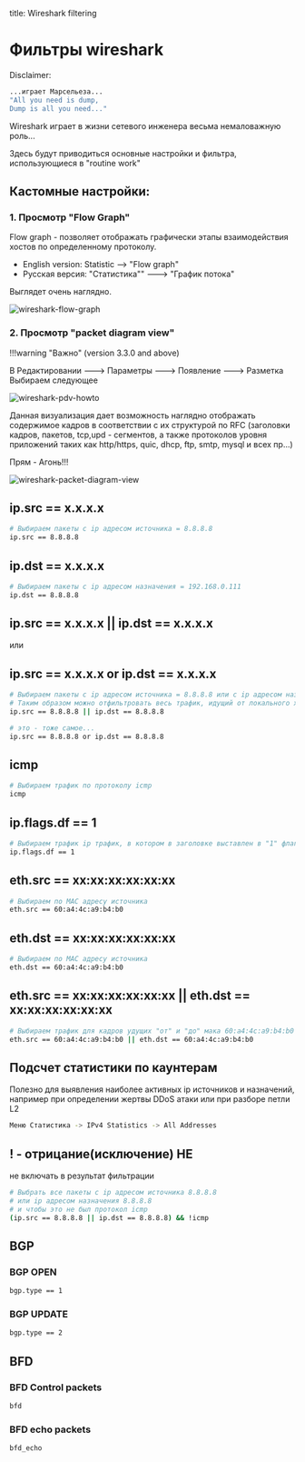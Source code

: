 title: Wireshark filtering

# Фильтры wireshark
Disclaimer:
```bash
...играет Марсельеза...
"All you need is dump, 
Dump is all you need..."
```

Wireshark играет в жизни сетевого инженера весьма немаловажную роль...

Здесь будут приводиться основные настройки и  фильтра, использующиеся в "routine work"

## Кастомные настройки:

### 1. Просмотр "Flow Graph"
Flow graph - позволяет отображать графически этапы взаимодействия хостов по определенному протоколу.

- English version: Statistic --> "Flow graph"
- Русская версия: "Статистика"" ---> "График потока"

Выглядет очень наглядно.

![wireshark-flow-graph](../img/wireshark-flow-graph.jpg)

### 2. Просмотр "packet diagram view"


!!!warning "Важно"
            (version 3.3.0 and above) 

В Редактировании ---> Параметры ---> Появление ---> Разметка
Выбираем следующее 

![wireshark-pdv-howto](../img/wireshark-pdv-howto.jpg)

Данная визуализация дает возможность наглядно отображать содержимое кадров в соответствии с их структурой по RFC
(заголовки кадров, пакетов, tcp,upd - сегментов, а также протоколов уровня приложений таких как http/https, quic, dhcp, ftp, smtp, mysql и всех пр...)

Прям - Агонь!!!

![wireshark-packet-diagram-view](../img/wireshark-packet-diagram-view.jpg)


## ip.src == x.x.x.x
```bash
# Выбираем пакеты с ip адресом источника = 8.8.8.8
ip.src == 8.8.8.8
```

## ip.dst == x.x.x.x
```bash
# Выбираем пакеты с ip адресом назначения = 192.168.0.111
ip.dst == 8.8.8.8
```

## ip.src == x.x.x.x || ip.dst == x.x.x.x 
или 
## ip.src == x.x.x.x or ip.dst == x.x.x.x
```bash
# Выбираем пакеты с ip адресом источника = 8.8.8.8 или с ip адресом назначения = 8.8.8.8
# Таким образом можно отфильтровать весь трафик, идущий от локального хоста по узла 8.8.8.8
ip.src == 8.8.8.8 || ip.dst == 8.8.8.8

# это - тоже самое...
ip.src == 8.8.8.8 or ip.dst == 8.8.8.8
```

## icmp
```bash
# Выбираем трафик по протоколу icmp
icmp
```

## ip.flags.df == 1
```bash
# Выбираем трафик ip трафик, в котором в заголовке выставлен в "1" флаг Don't Fragment
ip.flags.df == 1
```

## eth.src == xx:xx:xx:xx:xx:xx
```bash
# Выбираем по MAC адресу источника
eth.src == 60:a4:4c:a9:b4:b0
```

## eth.dst == xx:xx:xx:xx:xx:xx
```bash
# Выбираем по MAC адресу источника
eth.dst == 60:a4:4c:a9:b4:b0
```

## eth.src == xx:xx:xx:xx:xx:xx || eth.dst == xx:xx:xx:xx:xx:xx
```bash
# Выбираем трафик для кадров удущих "от" и "до" мака 60:a4:4c:a9:b4:b0 
eth.src == 60:a4:4c:a9:b4:b0 || eth.dst == 60:a4:4c:a9:b4:b0 
```

## Подсчет статистики по каунтерам 
Полезно для выявления наиболее активных ip источников и назначений, 
например при определении жертвы DDoS атаки или при разборе петли L2
```bash
Меню Статистика -> IPv4 Statistics -> All Addresses
```

## ! - отрицание(исключение) НЕ
не включать в результат фильтрации
```bash
# Выбрать все пакеты с ip адресом источника 8.8.8.8 
# или ip адресом назначения 8.8.8.8 
# и чтобы это не был протокол icmp
(ip.src == 8.8.8.8 || ip.dst == 8.8.8.8) && !icmp
```


## BGP
### BGP OPEN 
```bash
bgp.type == 1 
```

### BGP UPDATE 
```bash 
bgp.type == 2
```

## BFD
###  BFD Control packets
```bash
bfd
```

###  BFD echo packets
```bash
bfd_echo
```

